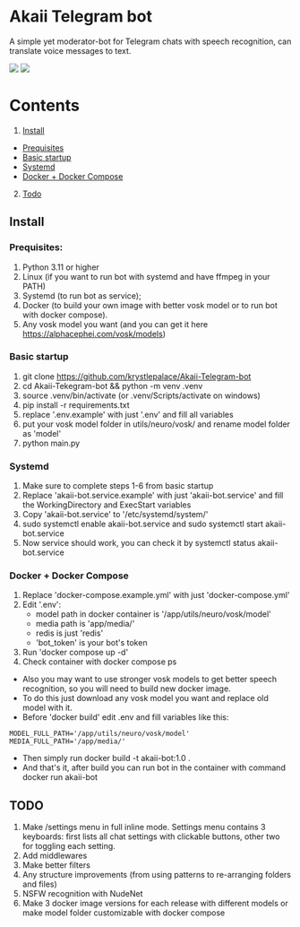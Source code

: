 # Akaii Telegram bot
 A simple yet moderator-bot for Telegram chats with speech recognition, can translate voice messages to text.


<a href="https://hub.docker.com/r/fubukedev/akaii-bot"><img src="https://img.shields.io/badge/Docker%20Hub-akaii--bot-blue"></a>  [<img src="https://img.shields.io/badge/Telegram-%40akaii__chat__bot-blue">](https://t.me/akaii_chat_bot) 

# Contents
 1. <a href="#install">Install</a>
  * <a href="#prequisites">Prequisites</a> 
  * <a href="#basic-startup">Basic startup</a>
  * <a href="#systemd">Systemd</a>
  * <a href="#docker--docker-compose">Docker + Docker Compose</a>
 2. <a href="#todo">Todo</a>


## Install 

### Prequisites:
1. Python 3.11 or higher
2. Linux (if you want to run bot with systemd and have ffmpeg in your PATH)
3. Systemd (to run bot as service);
4. Docker (to build your own image with better vosk model or to run bot with docker compose).
5. Any vosk model you want (and you can get it here https://alphacephei.com/vosk/models)

### Basic startup
1. git clone https://github.com/krystlepalace/Akaii-Telegram-bot
2. cd Akaii-Tekegram-bot && python -m venv .venv
3. source .venv/bin/activate (or .venv/Scripts/activate on windows)
4. pip install -r requirements.txt
5. replace '.env.example' with just '.env' and fill all variables
6. put your vosk model folder in utils/neuro/vosk/ and rename model folder as 'model'
7. python main.py

### Systemd 
1. Make sure to complete steps 1-6 from basic startup
2. Replace 'akaii-bot.service.example' with just 'akaii-bot.service' and fill the WorkingDirectory and ExecStart variables
3. Copy 'akaii-bot.service' to '/etc/systemd/system/'
4. sudo systemctl enable akaii-bot.service and sudo systemctl start akaii-bot.service
5. Now service should work, you can check it by systemctl status akaii-bot.service

### Docker + Docker Compose
1. Replace 'docker-compose.example.yml' with just 'docker-compose.yml'
2. Edit '.env':
    * model path in docker container is '/app/utils/neuro/vosk/model'
    * media path is 'app/media/'
    * redis is just 'redis'
    * 'bot_token' is your bot's token
3. Run 'docker compose up -d'
4. Check container with docker compose ps

 * Also you may want to use stronger vosk models to get better speech recognition, so you will need to build new docker image.
 * To do this just download any vosk model you want and replace old model with it.
 * Before 'docker build' edit .env and fill variables like this:
```
MODEL_FULL_PATH='/app/utils/neuro/vosk/model'
MEDIA_FULL_PATH='/app/media/'
```
 * Then simply run docker build -t akaii-bot:1.0 .
 * And that's it, after build you can run bot in the container with command docker run akaii-bot


## TODO
1. Make /settings menu in full inline mode. Settings menu contains 3 keyboards: first lists all chat settings with clickable buttons, other two for toggling each setting. 
2. Add middlewares
3. Make better filters
4. Any structure improvements (from using patterns to re-arranging folders and files) 
5. NSFW recognition with NudeNet
6. Make 3 docker image versions for each release with different models or make model folder customizable with docker compose
